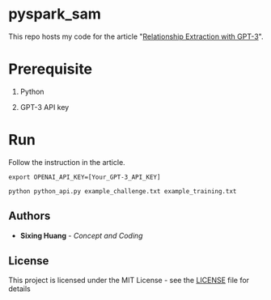# pyspark_sam

This repo hosts my code for the article "[Relationship Extraction with GPT-3]()".


# Prerequisite

1. Python

2. GPT-3 API key

# Run

Follow the instruction in the article.

```console
export OPENAI_API_KEY=[Your_GPT-3_API_KEY]

python python_api.py example_challenge.txt example_training.txt
```

## Authors

  

*  **Sixing Huang** - *Concept and Coding*

  

## License

  

This project is licensed under the MIT License - see the [LICENSE](LICENSE) file for details
